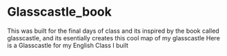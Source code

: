 # Glasscastle_book

This was built for the final days of class and its inspired by the book called glasscastle, and its esentially creates this cool map of my glasscastle
Here is a Glasscastle for my English Class I built

